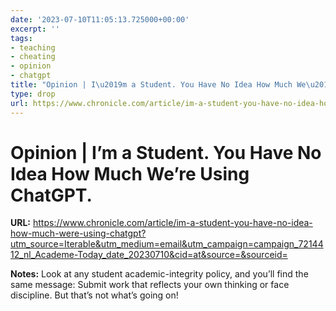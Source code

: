 ```yaml
---
date: '2023-07-10T11:05:13.725000+00:00'
excerpt: ''
tags:
- teaching
- cheating
- opinion
- chatgpt
title: "Opinion | I\u2019m a Student. You Have No Idea How Much We\u2019re Using ChatGPT."
type: drop
url: https://www.chronicle.com/article/im-a-student-you-have-no-idea-how-much-were-using-chatgpt?utm_source=Iterable&utm_medium=email&utm_campaign=campaign_7214412_nl_Academe-Today_date_20230710&cid=at&source=&sourceid=
---
```


# Opinion | I’m a Student. You Have No Idea How Much We’re Using ChatGPT.

**URL:** https://www.chronicle.com/article/im-a-student-you-have-no-idea-how-much-were-using-chatgpt?utm_source=Iterable&utm_medium=email&utm_campaign=campaign_7214412_nl_Academe-Today_date_20230710&cid=at&source=&sourceid=

**Notes:**
Look at any student academic-integrity policy, and you’ll find the same message: Submit work that reflects your own thinking or face discipline. But that’s not what’s going on!
